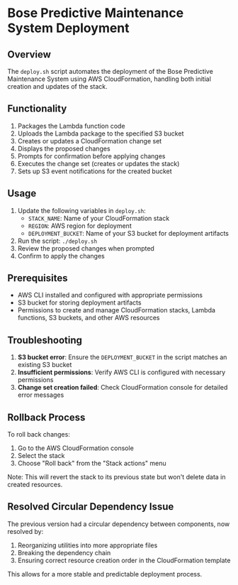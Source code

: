 # Bose Predictive Maintenance System Deployment

## Overview
The `deploy.sh` script automates the deployment of the Bose Predictive Maintenance System using AWS CloudFormation, handling both initial creation and updates of the stack.

## Functionality
1. Packages the Lambda function code
2. Uploads the Lambda package to the specified S3 bucket
3. Creates or updates a CloudFormation change set
4. Displays the proposed changes
5. Prompts for confirmation before applying changes
6. Executes the change set (creates or updates the stack)
7. Sets up S3 event notifications for the created bucket

## Usage
1. Update the following variables in `deploy.sh`:
   - `STACK_NAME`: Name of your CloudFormation stack
   - `REGION`: AWS region for deployment
   - `DEPLOYMENT_BUCKET`: Name of your S3 bucket for deployment artifacts
2. Run the script: `./deploy.sh`
3. Review the proposed changes when prompted
4. Confirm to apply the changes

## Prerequisites
- AWS CLI installed and configured with appropriate permissions
- S3 bucket for storing deployment artifacts
- Permissions to create and manage CloudFormation stacks, Lambda functions, S3 buckets, and other AWS resources

## Troubleshooting
1. **S3 bucket error**: Ensure the `DEPLOYMENT_BUCKET` in the script matches an existing S3 bucket
2. **Insufficient permissions**: Verify AWS CLI is configured with necessary permissions
3. **Change set creation failed**: Check CloudFormation console for detailed error messages

## Rollback Process
To roll back changes:
1. Go to the AWS CloudFormation console
2. Select the stack
3. Choose "Roll back" from the "Stack actions" menu

Note: This will revert the stack to its previous state but won't delete data in created resources.

## Resolved Circular Dependency Issue
The previous version had a circular dependency between components, now resolved by:
1. Reorganizing utilities into more appropriate files
2. Breaking the dependency chain
3. Ensuring correct resource creation order in the CloudFormation template

This allows for a more stable and predictable deployment process.
